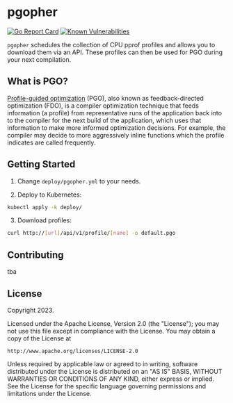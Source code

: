 # pgopher

[![Go Report Card](https://goreportcard.com/badge/github.com/mycreepy/pgopher)](https://goreportcard.com/report/github.com/mycreepy/pgopher)
[![Known Vulnerabilities](https://snyk.io/test/github/mycrEEpy/pgopher/badge.svg)](https://snyk.io/test/github/mycrEEpy/pgopher)

`pgopher` schedules the collection of CPU pprof profiles and allows you to download them via an API. These profiles can then be used for PGO during your next compilation.

## What is PGO?

[Profile-guided optimization](https://go.dev/doc/pgo) (PGO), also known as feedback-directed optimization (FDO), is a compiler optimization technique that feeds information (a profile) from representative runs of the application back into to the compiler for the next build of the application, which uses that information to make more informed optimization decisions. For example, the compiler may decide to more aggressively inline functions which the profile indicates are called frequently.

## Getting Started

1. Change `deploy/pgopher.yml` to your needs.

2. Deploy to Kubernetes:

```sh
kubectl apply -k deploy/
```

3. Download profiles:

```sh
curl http://[url]/api/v1/profile/[name] -o default.pgo
```

## Contributing

tba

## License

Copyright 2023.

Licensed under the Apache License, Version 2.0 (the "License");
you may not use this file except in compliance with the License.
You may obtain a copy of the License at

    http://www.apache.org/licenses/LICENSE-2.0

Unless required by applicable law or agreed to in writing, software
distributed under the License is distributed on an "AS IS" BASIS,
WITHOUT WARRANTIES OR CONDITIONS OF ANY KIND, either express or implied.
See the License for the specific language governing permissions and
limitations under the License.
